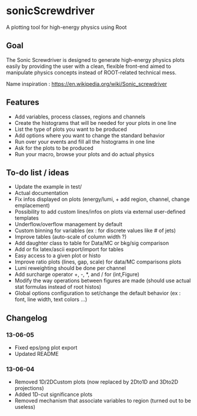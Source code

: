 sonicScrewdriver
================

A plotting tool for high-energy physics using Root


Goal
----

The Sonic Screwdriver is designed to generate high-energy physics plots easily by providing the user with a clean, flexible front-end aimed to manipulate physics concepts instead of ROOT-related technical mess.

Name inspiration : https://en.wikipedia.org/wiki/Sonic_screwdriver

Features
--------

- Add variables, process classes, regions and channels
- Create the histograms that will be needed for your plots in one line
- List the type of plots you want to be produced
- Add options where you want to change the standard behavior
- Run over your events and fill all the histograms in one line
- Ask for the plots to be produced
- Run your macro, browse your plots and do actual physics


To-do list / ideas
------------------

- Update the example in test/
- Actual documentation
- Fix infos displayed on plots (energy/lumi, + add region, channel, change emplacement)
- Possibility to add custom lines/infos on plots via external user-defined templates 
- Underflow/overflow management by default
- Custom binning for variables (ex : for discrete values like # of jets)
- Improve tables (auto-scale of column width ?)
- Add daughter class to table for Data/MC or bkg/sig comparison
- Add or fix latex/ascii export/import for tables
- Easy access to a given plot or histo
- Improve ratio plots (lines, gap, scale) for data/MC comparisons plots
- Lumi reweighting should be done per channel
- Add surcharge operator +, -, *, and / for (int,Figure)
- Modify the way operations between figures are made (should use actual stat formulas instead of root histos)
- Global options configuration to set/change the default behavior (ex : font, line width, text colors ...)

Changelog
---------

### 13-06-05

- Fixed eps/png plot export
- Updated README

### 13-06-04

- Removed 1D/2DCustom plots (now replaced by 2Dto1D and 3Dto2D projections)
- Added 1D-cut significance plots
- Removed mechanism that associate variables to region (turned out to be useless)
